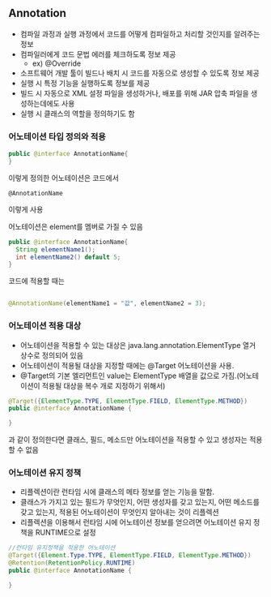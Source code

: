 ## Annotation
* 컴파일 과정과 실행 과정에서 코드를 어떻게 컴파일하고 처리할 것인지를 알려주는 정보  
* 컴파일러에게 코드 문법 에러를 체크하도록 정보 제공
  * ex) @Override
* 소프트웨어 개발 툴이 빌드나 배치 시 코드를 자동으로 생성할 수 있도록 정보 제공
* 실행 시 특정 기능을 실행하도록 정보를 제공
* 빌드 시 자동으로 XML 설정 파일을 생성하거나, 배포를 위해 JAR 압축 파일을 생성하는데에도 사용
* 실행 시 클래스의 역할을 정의하기도 함

### 어노테이션 타입 정의와 적용
```java
public @interface AnnotationName{
}
```  
이렇게 정의한 어노테이션은 코드에서  
```
@AnnotationName
```
이렇게 사용  
  
어노테이션은 element를 멤버로 가질 수 있음  
```java
public @interface AnnotationName{
  String elementName1();
  int elementName2() default 5;
}

```
코드에 적용할 때는  
```java

@AnnotationName(elementName1 = "값", elementName2 = 3);

```

### 어노테이션 적용 대상
* 어노테이션을 적용할 수 있는 대상은 java.lang.annotation.ElementType 열거 상수로 정의되어 있음
* 어노테이션이 적용될 대상을 지정할 때에는 @Target 어노테이션을 사용.
 * @Target의 기본 엘리먼트인 value는 ElementType 배열을 값으로 가짐.(어노테이션이 적용될 대상을 복수 개로 지정하기 위해서)


```java
@Target({ElementType.TYPE, ElementType.FIELD, ElementType.METHOD}) 
public @interface AnnotationName {

}
```
과 같이 정의한다면 클래스, 필드, 메소드만 어노테이션을 적용할 수 있고 생성자는 적용할 수 없음

### 어노테이션 유지 정책
* 리플렉션이란 런타임 시에 클래스의 메타 정보를 얻는 기능을 말함.
 * 클래스가 가지고 있는 필드가 무엇인지, 어떤 생성자를 갖고 있는지, 어떤 메소드를 갖고 있는지, 적용된 어노테이션이 무엇인지 알아내는 것이 리플렉션
* 리플렉션을 이용해서 런타임 시에 어노테이션 정보를 얻으려면 어노테이션 유지 정책을 RUNTIME으로 설정

```java
//런타임 유지정책을 적용한 어노테이션
@Target({Element.Type.TYPE, ElementType.FIELD, ElementType.METHOD})
@Retention(RetentionPolicy.RUNTIME)
public @interface AnnotationName {

}
```
